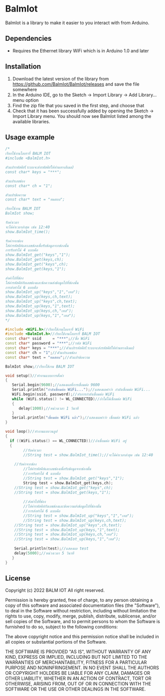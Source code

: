 # BalmIot

BalmIot is a library to make it easier to you interact with from Arduino.

## Dependencies

- Requires the Ethernet library WiFi which is in Arduino 1.0 and later

## Installation

1. Download the latest version of the library from https://github.com/BalmIot/BalmIot/releases and save the file somewhere
1. In the Arduino IDE, go to the Sketch -> Import Library -> Add Library... menu option
1. Find the zip file that you saved in the first step, and choose that
1. Check that it has been successfully added by opening the Sketch -> Import Library menu.  You should now see BalmIot listed among the available libraries.

## Usage example

```c++
/*
เรียกใช้งานไลบรารี่ BALM IOT
#include <BalmIot.h>

ตัวแปรรหัสคีย์(ระบบจะส่งรหัสคีย์ให้ท่านทางอีเมล)
const char* keys = "***";

ตัวแปรเลขช่อง
const char* ch = "1";

ตัวแปรข้อความ
const char* text = "ทดสอบ";

เรียกใช้งาน BALM IOT
BalmIot show;

รับค่าเวลา
จะได้ค่าเวลาล่าสุด เช่น 12:40
show.BalmIot_time();

รับค่าจากช่อง
ใส่ค่ารหัสคีย์และเลขช่องเพื่อรับข้อมูลจากช่องนั้น
การรับทำได้ 4 แบบคือ
show.BalmIot_get("keys","1");
show.BalmIot_get(keys,ch);
show.BalmIot_get("keys",ch);
show.BalmIot_get(keys,"1");

ส่งค่าไปที่ช่อง
ใส่ค่ารหัสคีย์กับเลขช่องและข้อความส่งข้อมูลไปที่ช่องนั้น
การส่งทำได้ 6 แบบคือ
show.BalmIot_up("keys","1","เทส");
show.BalmIot_up(keys,ch,text);
show.BalmIot_up("keys",ch,text);
show.BalmIot_up(keys,"1",text);
show.BalmIot_up(keys,ch,"เทส");
show.BalmIot_up(keys,"1","เทส");
*/

#include <WiFi.h>//เรียกใช้งานไลบรารี่ WiFi
#include <BalmIot.h>//เรียกใช้งานไลบรารี่ BALM IOT
const char* ssid     = "***";//ชื่อ WiFi
const char* password = "***";//รหัส WiFi
const char* keys = "***";//ตัวแปรรหัสคีย์(ระบบจะส่งรหัสคีย์ให้ท่านทางอีเมล)
const char* ch = "1";//ตัวแปรเลขช่อง
const char* text = "ทดสอบ";//ตัวแปรข้อความ

BalmIot show;//เรียกใช้งาน BALM IOT

void setup()//ทำงานแบบการตั้งค่า
{
   Serial.begin(9600);//แสดงผลที่การเชื่อมต่อ 9600
   Serial.println("กำลังเชื่อมต่อ WiFi...");//แสดงผลคำว่า กำลังเชื่อมต่อ WiFi...
   WiFi.begin(ssid, password);//ทำการกำลังเชื่อมต่อ WiFi
   while (WiFi.status() != WL_CONNECTED)//ถ้าไม่ได้เชื่อมต่อ WiFi
   {
      delay(1000);//หน่วงเวลา 1 วินาที
   }
   Serial.println("เชื่อมต่อ WiFi แล้ว");//แสดงผลคำว่า เชื่อมต่อ WiFi แล้ว
}

void loop()//ทำงานแบบวนลูป
{
  if ((WiFi.status() == WL_CONNECTED))//ถ้าเชื่อมต่อ WiFi อยู่
  {
    	//รับค่าเวลา
    	//String test = show.BalmIot_time();//จะได้ค่าเวลาล่าสุด เช่น 12:40
	
	//รับค่าจากช่อง
    	//ใส่ค่ารหัสคีย์และเลขช่องเพื่อรับข้อมูลจากช่องนั้น
    	//การรับทำได้ 4 แบบคือ
    	//String test = show.BalmIot_get("keys","1");
    	String test = show.BalmIot_get(keys,ch);
	//String test = show.BalmIot_get("keys",ch);
	//String test = show.BalmIot_get(keys,"1");
    
    	//ส่งค่าไปที่ช่อง
    	//ใส่ค่ารหัสคีย์กับเลขช่องและข้อความส่งข้อมูลไปที่ช่องนั้น
    	//การส่งทำได้ 6 แบบคือ
    	//String test = show.BalmIot_up("keys","1","เทส");
    	//String test = show.BalmIot_up(keys,ch,text);
	//String test = show.BalmIot_up("keys",ch,text);
	//String test = show.BalmIot_up(keys,"1",text);
	//String test = show.BalmIot_up(keys,ch,"เทส");
	//String test = show.BalmIot_up(keys,"1","เทส");
    
    Serial.println(test);//แสดงผล test
    delay(5000);//หน่วงเวลา 5 วินาที
   }
}

```
## License

Copyright (c) 2022 BALM IOT All right reserved.

Permission is hereby granted, free of charge, to any person obtaining a copy of this software and associated documentation files (the "Software"), to deal in the Software without restriction, including without limitation the rights to use, copy, modify, merge, publish, distribute, sublicense, and/or sell copies of the Software, and to permit persons to whom the Software is furnished to do so, subject to the following conditions:

The above copyright notice and this permission notice shall be included in all copies or substantial portions of the Software.

THE SOFTWARE IS PROVIDED "AS IS", WITHOUT WARRANTY OF ANY KIND, EXPRESS OR IMPLIED, INCLUDING BUT NOT LIMITED TO THE WARRANTIES OF MERCHANTABILITY, FITNESS FOR A PARTICULAR PURPOSE AND NONINFRINGEMENT. IN NO EVENT SHALL THE AUTHORS OR COPYRIGHT HOLDERS BE LIABLE FOR ANY CLAIM, DAMAGES OR OTHER LIABILITY, WHETHER IN AN ACTION OF CONTRACT, TORT OR OTHERWISE, ARISING FROM, OUT OF OR IN CONNECTION WITH THE SOFTWARE OR THE USE OR OTHER DEALINGS IN THE SOFTWARE.
